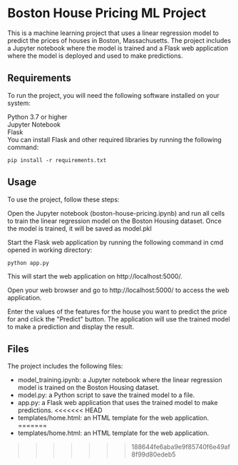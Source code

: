 # Boston House Pricing ML Project
This is a machine learning project that uses a linear regression model to predict the prices of houses in Boston, Massachusetts. The project includes a Jupyter notebook where the model is trained and a Flask web application where the model is deployed and used to make predictions.

## Requirements
To run the project, you will need the following software installed on your system:<br>

Python 3.7 or higher<br>
Jupyter Notebook<br>
Flask<br>
You can install Flask and other required libraries by running the following command:

```
pip install -r requirements.txt
```
## Usage
To use the project, follow these steps:

Open the Jupyter notebook (boston-house-pricing.ipynb) and run all cells to train the linear regression model on the Boston Housing dataset.
Once the model is trained, it will be saved as model.pkl<br>

Start the Flask web application by running the following command in cmd opened in working directory:
```
python app.py
```
This will start the web application on http://localhost:5000/.

Open your web browser and go to http://localhost:5000/ to access the web application.

Enter the values of the features for the house you want to predict the price for and click the "Predict" button. The application will use the trained model to make a prediction and display the result.

## Files
The project includes the following files:

* model_training.ipynb: a Jupyter notebook where the linear regression model is trained on the Boston Housing dataset.
* model.py: a Python script to save the trained model to a file.
* app.py: a Flask web application that uses the trained model to make predictions.
<<<<<<< HEAD
* templates/home.html: an HTML template for the web application.
=======
* templates/home.html: an HTML template for the web application.
>>>>>>> 188644fe6aba9e9f85740f6e49af8f99d80edeb5
